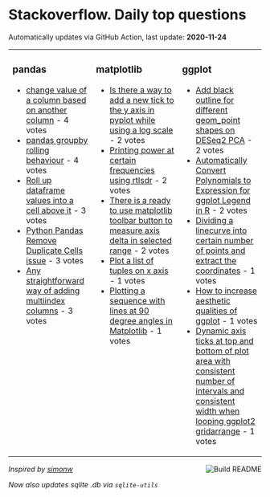 # Stackoverflow. Daily top questions 

Automatically updates via GitHub Action, last update: **<!-- date starts -->2020-11-24<!-- date ends -->**


<table><tr><td valign="top" width="33%">

### pandas
<!-- pandas starts -->
* [change value of a column based on another column](https://stackoverflow.com/questions/64980121/change-value-of-a-column-based-on-another-column) - 4 votes
* [pandas groupby rolling behaviour](https://stackoverflow.com/questions/64987852/pandas-groupby-rolling-behaviour) - 4 votes
* [Roll up dataframe values into a cell above it](https://stackoverflow.com/questions/64992183/roll-up-dataframe-values-into-a-cell-above-it) - 3 votes
* [Python Pandas Remove Duplicate Cells issue](https://stackoverflow.com/questions/64982951/python-pandas-remove-duplicate-cells-issue) - 3 votes
* [Any straightforward way of adding multiindex columns](https://stackoverflow.com/questions/64980064/any-straightforward-way-of-adding-multiindex-columns) - 3 votes
<!-- pandas ends -->
</td><td valign="top" width="34%">


### matplotlib
<!-- matplotlib starts -->
* [Is there a way to add a new tick to the y axis in pyplot while using a log scale](https://stackoverflow.com/questions/64985835/is-there-a-way-to-add-a-new-tick-to-the-y-axis-in-pyplot-while-using-a-log-scale) - 2 votes
* [Printing power at certain frequencies using rtlsdr](https://stackoverflow.com/questions/64995955/printing-power-at-certain-frequencies-using-rtlsdr) - 2 votes
* [There is a ready to use matplotlib toolbar button to measure axis delta in selected range](https://stackoverflow.com/questions/64992578/there-is-a-ready-to-use-matplotlib-toolbar-button-to-measure-axis-delta-in-selec) - 2 votes
* [Plot a list of tuples on x axis](https://stackoverflow.com/questions/64980924/plot-a-list-of-tuples-on-x-axis) - 1 votes
* [Plotting a sequence with lines at 90 degree angles in Matplotlib](https://stackoverflow.com/questions/64991444/plotting-a-sequence-with-lines-at-90-degree-angles-in-matplotlib) - 1 votes
<!-- matplotlib ends -->
</td><td valign="top" width="34%">


### ggplot
<!-- ggplot2 starts -->
* [Add black outline for different geom_point shapes on DESeq2 PCA](https://stackoverflow.com/questions/64989894/add-black-outline-for-different-geom-point-shapes-on-deseq2-pca) - 2 votes
* [Automatically Convert Polynomials to Expression for ggplot Legend in R](https://stackoverflow.com/questions/64988222/automatically-convert-polynomials-to-expression-for-ggplot-legend-in-r) - 2 votes
* [Dividing a linecurve into certain number of points and extract the coordinates](https://stackoverflow.com/questions/64992229/dividing-a-line-curve-into-certain-number-of-points-and-extract-the-co-ordinates) - 1 votes
* [How to increase aesthetic qualities of ggplot](https://stackoverflow.com/questions/64985637/how-to-increase-aesthetic-qualities-of-ggplot) - 1 votes
* [Dynamic axis ticks at top and bottom of plot area with consistent number of intervals and consistent width when looping ggplot2 gridarrange](https://stackoverflow.com/questions/64991743/dynamic-axis-ticks-at-top-and-bottom-of-plot-area-with-consistent-number-of-inte) - 1 votes
<!-- ggplot2 ends -->
</td></tr></table>

<a href="https://github.com/hp0404/hp0404/actions"><img src="https://github.com/hp0404/hp0404/workflows/Build%20README/badge.svg" align="right" alt="Build README"></a> <p>*Inspired by  [simonw](https://github.com/simonw/simonw)*</p> <p> *Now also updates sqlite .db via `sqlite-utils`* </p>
